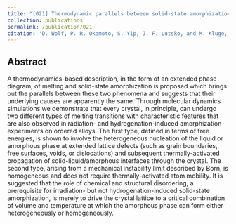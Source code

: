 ```yaml
---
title: "[021] Thermodynamic parallels between solid-state amorphization and melting"
collection: publications
permalink: /publication/021
citation: 'D. Wolf, P. R. Okamoto, S. Yip, J. F. Lutsko, and M. Kluge, &quot;Thermodynamic parallels between solid-state amorphization and melting&quot;, <i>Journal of Materials Research</i>, <strong>5</strong>, 286 (1990)'
---
```

Abstract
---
A thermodynamics-based description, in the form of an extended phase diagram, of melting and solid-state amorphization is proposed which brings out the parallels between these two phenomena and suggests that their underlying causes are apparently the same. Through molecular dynamics simulations we demonstrate that every crystal, in principle, can undergo two different types of melting transitions with characteristic features that are also observed in radiation- and hydrogenation-induced amorphization experiments on ordered alloys. The first type, defined in terms of free energies, is shown to involve the heterogeneous nucleation of the liquid or amorphous phase at extended lattice defects (such as grain boundaries, free surfaces, voids, or dislocations) and subsequent thermally-activated propagation of solid-liquid/amorphous interfaces through the crystal. The second type, arising from a mechanical instability limit described by Born, is homogeneous and does not require thermally-activated atom mobility. It is suggested that the role of chemical and structural disordering, a prerequisite for irradiation- but not hydrogenation-induced solid-state amorphization, is merely to drive the crystal lattice to a critical combination of volume and temperature at which the amorphous phase can form either heterogeneously or homogeneously.

